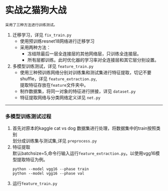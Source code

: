 # 实战之猫狗大战  
    采用了三种方法进行训练测试。  
1. 迁移学习，详见 `fix_train.py`  
    + 使用预训练resnet18网络进行迁移学习  
    + 采用两种方法：  
        * 冻结除最后一层全连接层的其他网络层，只训练全连接层。  
        * 所有层都训练。此时优化器的学习率对全连接层和其它层分别设置。 
2. 多模型训练测试，详见 `feature_train.py`  
    + 使用三种预训练网络分别对训练集和测试集进行特征提取，切记不要shuffle，详见 `feature_extraction.py`,  
        提取特征存放在`feature`文件夹中。    
    + 制作数据集，将同一对象的特征进行拼接，详见 `dataset.py`  
    + 特征提取网络与分类网络定义详见 `net.py`  
---  
### 多模型训练测试过程  
1. 首先对原本的kaggle cat vs dog 数据集进行处理，将数据集中的train按照类别  
    划分成训练集与测试集,详见 `preprocess.py`  
2. 特征提取  
    默认batchsize=5,命令行输入运行`feature_extraction.py`。以使用vgg16模型提取特征为例。  
    ```
    python --model vgg16 --phase train  
    python --model vgg16 --phase val 
    ```  
3. 运行`feature_train.py`
